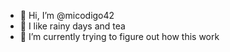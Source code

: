 - 👋 Hi, I’m @micodigo42
- 👀 I like rainy days and tea
- 🌱 I’m currently trying to figure out how this work

<!---
micodigo42/micodigo42 is a ✨ special ✨ repository because its `README.md` (this file) appears on your GitHub profile.
You can click the Preview link to take a look at your changes.
--->
